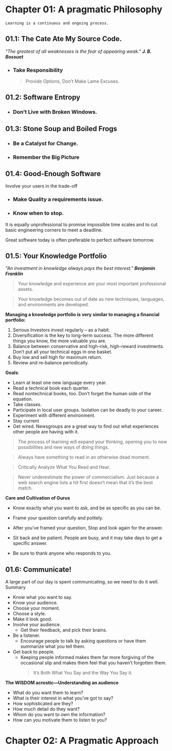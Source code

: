 # Chapter 01: A pragmatic Philosophy

    Learning is a continuous and ongoing process.

## 01.1: The Cate Ate My Source Code.

_"The greatest of all weaknesses is the fear of appearing weak."_ _**J. B. Bossuet**_

- ### Take Responsibility
  > Provide Options, Don’t Make Lame Excuses.

## 01.2: Software Entropy

- ### Don’t Live with Broken Windows.

## 01.3: Stone Soup and Boiled Frogs

- ### Be a Catalyst for Change.
- ### Remember the Big Picture

## 01.4: Good-Enough Software

Involve your users in the trade-off

- ### Make Quality a requirements issue.
- ### Know when to stop.

It is equally unprofessional to promise impossible time scales and to cut basic engineering corners to meet a deadline.

Great software today is often preferable to perfect software tomorrow.

## 01.5: Your Knowledge Portfolio

_"An investment in knowledge always pays the best interest."_
_**Benjamin Franklin**_

> Your knowledge and experience are your most important professional assets.

> Your knowledge becomes out of date as new techniques, languages, and environments are developed.

**Managing a knowledge portfolio is very similar to managing a financial portfolio:**

1. Serious Investors invest regularly – as a habit.
2. Diversification is the key to long-term success. The more different things you know, the more valuable you are.
3. Balance between conservative and high-risk, high-reward investments. Don’t put all your technical eggs in one basket.
4. Buy low and sell high for maximum return.
5. Review and re-balance periodically.

**Goals**:

- Learn at least one new language every year.
- Read a technical book each quarter.
- Read nontechnical books, too. Don’t forget the human side of the equation.
- Take classes.
- Participate in local user groups. Isolation can be deadly to your career.
- Experiment with different environment.
- Stay current
- Get wired. Newsgroups are a great way to find out what experiences other people are having with it.

> The process of learning will expand your thinking, opening you to new possibilities and new ways of doing things.

> Always have something to read in an otherwise dead moment.

> Critically Analyze What You Read and Hear.

> Never underestimate the power of commercialism. Just because a web search engine lists a hit first doesn’t mean that it’s the best match.

**Care and Cultivation of Gurus**

- Know exactly what you want to ask, and be as specific as you can be.
- Frame your question carefully and politely.
- After you’ve framed your question, Stop and look again for the answer.

- Sit back and be patient. People are busy, and it may take days to get a specific answer.
- Be sure to thank anyone who responds to you.

## 01.6: Communicate!

A large part of our day is spent communicating, so we need to do it well.
Summary

- Know what you want to say.
- Know your audience.
- Choose your moment.
- Choose a style.
- Make it look good.
- Involve your audience.
  - Get their feedback, and pick their brains.
- Be a listener.
  - Encourage people to talk by asking questions or have them summarize what you tell them.
- Get back to people.
  - Keeping people informed makes them far more forgiving of the occasional slip and makes them feel that you haven’t forgotten them.
    > It’s Both What You Say and the Way You Say it.

**The **WISDOM** acrostic—Understanding an audience**

- What do you want them to learn?
- What is their interest in what you’ve got to say?
- How sophisticated are they?
- How much detail do they want?
- Whom do you want to own the information?
- How can you motivate them to listen to you?

# Chapter 02: A Pragmatic Approach
